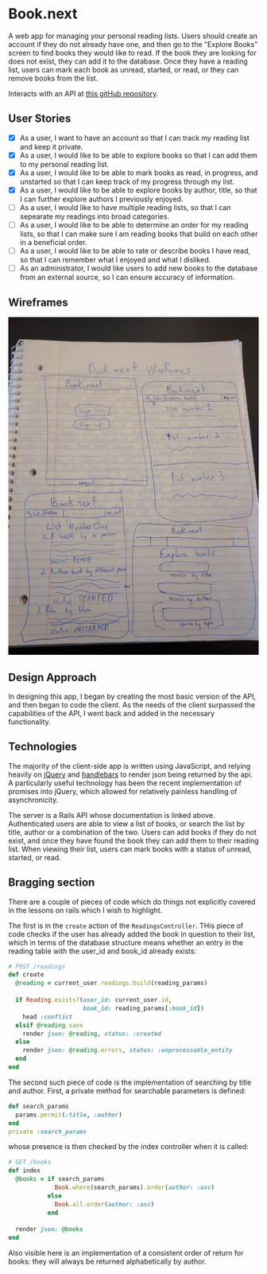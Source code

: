 # Book.next

A web app for managing your personal reading lists. Users should create an account if they do not already have one, and then go to the "Explore Books" screen to find books they would like to read. If the book they are looking for does not exist, they can add it to the database. Once they have a reading list, users can mark each book as unread, started, or read, or they can remove books from the list.

Interacts with an API at [this gitHub repository](https://github.com/Sofistication/reading-list-api).

## User Stories

- [x] As a user, I want to have an account so that I can track my reading list and keep it private.
- [x] As a user, I would like to be able to explore books so that I can add them to my personal reading list.
- [x] As a user, I would like to be able to mark books as read, in progress, and unstarted so that I can keep track of my progress through my list.
- [x] As a user, I would like to be able to explore books by author, title, so that I can further explore authors I previously enjoyed.
- [ ] As a user, I would like to have multiple reading lists, so that I can sepearate my readings into broad categories.
- [ ] As a user, I would like to be able to determine an order for my reading lists, so that I can make sure I am reading books that build on each other in a beneficial order.
- [ ] As a user, I would like to be able to rate or describe books I have read, so that I can remember what I enjoyed and what I disliked.
- [ ] As an administrator, I would like users to add new books to the database from an external source, so I can ensure accuracy of information.

## Wireframes

![Current Wireframe](IMG_20170221_102913.jpg)

## Design Approach

In designing this app, I began by creating the most basic version of the API, and then began to code the client. As the needs of the client surpassed the capabilities of the API, I went back and added in the necessary functionality.

## Technologies

The majority of the client-side app is written using JavaScript, and relying heavily on [jQuery](http://jquery.com/) and [handlebars](http://handlebarsjs.com/) to render json being returned by the api. A particularly useful technology has been the recent implementation of promises into jQuery, which allowed for relatively painless handling of asynchronicity.

The server is a Rails API whose documentation is linked above. Authenticated users are able to view a list of books, or search the list by title, author or a combination of the two. Users can add books if they do not exist, and once they have found the book they can add them to their reading list. When viewing their list, users can mark books with a status of unread, started, or read.

## Bragging section

There are a couple of pieces of code which do things not explicitly covered in the lessons on rails which I wish to highlight.

The first is in the `create` action of the `ReadingsController`. THis piece of code checks if the user has already added the book in question to their list, which in terms of the database structure means whether an entry in the reading table with the user_id and book_id already exists:
```ruby
# POST /readings
def create
  @reading = current_user.readings.build(reading_params)

  if Reading.exists?(user_id: current_user.id,
                     book_id: reading_params[:book_id])
    head :conflict
  elsif @reading.save
    render json: @reading, status: :created
  else
    render json: @reading.errors, status: :unprocessable_entity
  end
end
```
The second such piece of code is the implementation of searching by title and author. First, a private method for searchable parameters is defined:
```ruby
def search_params
  params.permit(:title, :author)
end
private :search_params
```
whose presence is then checked by the index controller when it is called:
```ruby
# GET /books
def index
  @books = if search_params
             Book.where(search_params).order(author: :asc)
           else
             Book.all.order(author: :asc)
           end

  render json: @books
end
```
Also visible here is an implementation of a consistent order of return for books: they will always be returned alphabetically by author.
